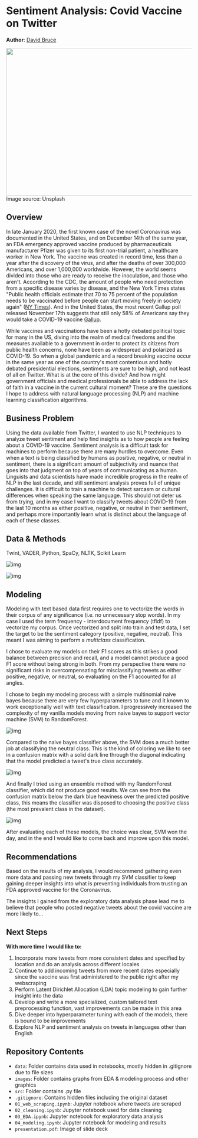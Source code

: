 # Sentiment Analysis: Covid Vaccine on Twitter
**Author**: [David Bruce](mailto:david.bruce14@gmail.com)

<img src="./images/unsplash_winkler.jpg" width="800" height="400" />
Image source: Unsplash

## Overview
In late January 2020, the first known case of the novel Coronavirus was documented in the United States, and on December 14th of the same year, an FDA emergency approved vaccine produced by pharmaceuticals manufacturer Pfizer was given to its first non-trial patient, a healthcare worker in New York. The vaccine was created in record time, less than a year after the discovery of the virus, and after the deaths of over 300,000 Americans, and over 1,000,000 worldwide. However, the world seems divided into those who are ready to receive the inoculation, and those who aren't. According to the CDC, the amount of people who need protection from a specific disease varies by disease, and the New York Times states "Public health officials estimate that 70 to 75 percent of the population needs to be vaccinated before people can start moving freely in society again" ([NY Times](https://www.nytimes.com/2020/12/14/well/live/covid-vaccine-questions.html#link-4355ea14)). And in the United States, the most recent Gallup poll released November 17th suggests that still only 58% of Americans say they would take a COVID-19 vaccine [Gallup](https://news.gallup.com/poll/325208/americans-willing-covid-vaccine.aspx). 

While vaccines and vaccinations have been a hotly debated political topic for many in the US, diving into the realm of medical freedoms and the measures available to a government in order to protect its citizens from public health concerns, none have been as widespread and polarized as COVID-19. So when a global pandemic and a record breaking vaccine occur in the same year as one of the country's most contentious and hotly debated presidential elections, sentiments are sure to be high, and not least of all on Twitter. What is at the core of this divide? And how might government officials and medical professionals be able to address the lack of faith in a vaccine in the current cultural moment? These are the questions I hope to address with natural language processing (NLP) and machine learning classification algorithms.

## Business Problem

Using the data available from Twitter, I wanted to use NLP techniques to analyze tweet sentiment and help find insights as to how people are feeling about a COVID-19 vaccine. Sentiment analysis is a difficult task for machines to perform because there are many hurdles to overcome. Even when a text is being classified by humans as positive, negative, or neutral in sentiment, there is a significant amount of subjectivity and nuance that goes into that judgment on top of years of communicating as a human. Linguists and data scientists have made incredible progress in the realm of NLP in the last decade, and still sentiment analysis proves full of unique challenges. It is difficult to train a machine to detect sarcasm or cultural differences when speaking the same language. This should not deter us from trying, and in my case I want to classify tweets about COVID-19 from the last 10 months as either positive, negative, or neutral in their sentiment, and perhaps more importantly learn what is distinct about the language of each of these classes.

## Data & Methods

Twint, VADER, Python, SpaCy, NLTK, Scikit Learn

![img](./images/class_bar.png)

![img](./images/sentiment_over_time_line.png)



## Modeling

Modeling with text based data first requires one to vectorize the words in their corpus of any significance (i.e. no unnecessary stop words). In my case I used the term frequency - interdocument frequency (tfidf) to vectorize my corpus. Once vectorized and split into train and test data, I set the target to be the sentiment category (positive, negative, neutral). This meant I was aiming to perform a *multiclass* classification. 

I chose to evaluate my models on their F1 scores as this strikes a good balance between precision and recall, and a model cannot produce a good F1 score without being strong in both. From my perspective there were no significant risks in overcompensating for misclassifying tweets as either positive, negative, or neutral, so evaluating on the F1 accounted for all angles.

I chose to begin my modeling process with a simple multinomial naive bayes because there are very few hyperparameters to tune and it known to work exceptionally well with text classification. I progressively increased the complexity of my vanilla models moving from naive bayes to support vector machine (SVM) to RandomForest. 

![img](./images/nb_matrix.png) 

Compared to the naive bayes classifier above, the SVM does a much better job at classifying the neutral class. This is the kind of coloring we like to see in a confusion matrix with a solid dark line through the diagonal indicating that the model predicted a tweet's true class accurately. 

![img](./images/svm_matrix.png) 

And finally I tried using an ensemble method with my RandomForest classifier, which did not produce good results. We can see from the confusion matrix below the dark blue heaviness over the predicted positive class, this means the classifier was disposed to choosing the positive class (the most prevalent class in the dataset).

![img](./images/rf_matrix.png)

After evaluating each of these models, the choice was clear, SVM won the day, and in the end I would like to come back and improve upon this model.

## Recommendations

Based on the results of my analysis, I would recommend gathering even more data and passing new tweets through my SVM classifier to keep gaining deeper insights into what is preventing individuals from trusting an FDA approved vaccine for the Coronavirus.

The insights I gained from the exploratory data analysis phase lead me to believe that people who posted negative tweets about the covid vaccine are more likely to...

## Next Steps

**With more time I would like to:**
1) Incorporate more tweets from more consistent dates and specified by location and do an analysis across different locales
2) Continue to add incoming tweets from more recent dates especially since the vaccine was first administered to the public right after my webscraping
3) Perform Latent Dirichlet Allocation (LDA) topic modeling to gain further insight into the data
4) Develop and write a more specialized, custom tailored text preprocessing function, vast improvements can be made in this area
5) Dive deeper into hyperparameter tuning with each of the models, there is bound to be improvements
6) Explore NLP and sentiment analysis on tweets in languages other than English


## Repository Contents
- `data`: Folder contains data used in notebooks, mostly hidden in .gitignore due to file sizes
- `images`: Folder contains graphs from EDA & modeling process and other graphics
- `src`: Folder contains .py file
- `.gitignore`: Contains hidden files including the original dataset
- `01_web_scraping.ipynb`: Jupyter notebook where tweets are scraped 
- `02_cleaning.ipynb`: Jupyter notebook used for data cleaning
- `03_EDA.ipynb`: Jupyter notebook for exploratory data analysis
- `04_modeling.ipynb`: Jupyter notebook for modeling and results
- `presentation.pdf`: Image of slide deck
